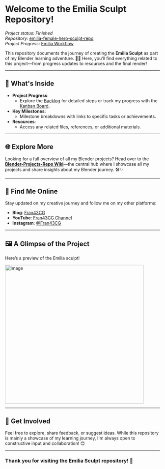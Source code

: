 # Welcome to the Emilia Sculpt Repository!
_Project status: Finished_\
_Repository_: [emilia-female-hero-sculpt-repo](https://github.com/ux-fran/emilia-female-hero-sculpt-repo)\
_Project Progress_: [Emilia Workflow](https://github.com/users/ux-fran/projects/65)

This repository documents the journey of creating the **Emilia Sculpt** as part of my Blender learning adventure. 🎨✨ Here, you'll find everything related to this project—from progress updates to resources and the final render!

---

## 📌 What's Inside

- **Project Progress**:
  - Explore the [Backlog](https://github.com/users/ux-fran/projects/65) for detailed steps or track my progress with the [Kanban Board](https://github.com/users/ux-fran/projects/65/views/2).
- **Key Milestones**:
  - Milestone breakdowns with links to specific tasks or achievements.
- **Resources**:
  - Access any related files, references, or additional materials.

---

## 🌐 Explore More

Looking for a full overview of all my Blender projects? Head over to the **[Blender-Projects-Repo Wiki](https://github.com/ux-fran/blender-projects-main-hub-repo/wiki)**—the central hub where I showcase all my projects and share insights about my Blender journey. 🛠️✨

---

## 🔗 Find Me Online

Stay updated on my creative journey and follow me on my other platforms:

- **Blog**: [Fran43CG](https://www.fran43cg.com)  
- **YouTube**: [Fran43CG Channel](https://www.youtube.com/@Fran43CG)  
- **Instagram**: [@Fran43CG](https://www.instagram.com/fran43cg/)  

---

## 🖼️ A Glimpse of the Project

Here’s a preview of the Emilia sculpt! 

<img width="451" alt="image" src="https://github.com/user-attachments/assets/98e0476a-aec1-46c2-a444-37f25cb1c27a">

---

## 🤝 Get Involved

Feel free to explore, share feedback, or suggest ideas. While this repository is mainly a showcase of my learning journey, I'm always open to constructive input and collaboration! 😊

---

### Thank you for visiting the Emilia Sculpt repository! 🎉


